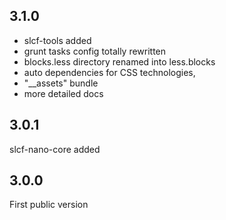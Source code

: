## 3.1.0
- slcf-tools added
- grunt tasks config totally rewritten
- blocks.less directory renamed into less.blocks
- auto dependencies for CSS technologies,
- "__assets" bundle
- more detailed docs

## 3.0.1
slcf-nano-core added

## 3.0.0
First public version